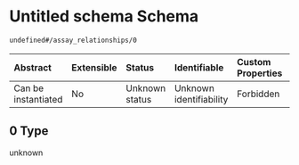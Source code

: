 # Untitled schema Schema

```txt
undefined#/assay_relationships/0
```



| Abstract            | Extensible | Status         | Identifiable            | Custom Properties | Additional Properties | Access Restrictions | Defined In                                                                                                                 |
| :------------------ | :--------- | :------------- | :---------------------- | :---------------- | :-------------------- | :------------------ | :------------------------------------------------------------------------------------------------------------------------- |
| Can be instantiated | No         | Unknown status | Unknown identifiability | Forbidden         | Allowed               | none                | [assay-valid-2\_sequencing.json\*](../../../schemas/validation_tests/assay-valid-2_sequencing.json "open original schema") |

## 0 Type

unknown
